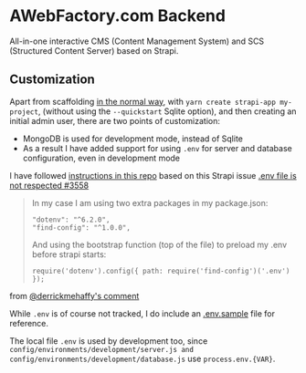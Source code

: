 # AWebFactory.com Backend

All-in-one interactive CMS (Content Management System) and SCS (Structured Content Server) based on Strapi.

## Customization

Apart from scaffolding [in the normal way](https://strapi.io/documentation/3.0.0-beta.x/getting-started/quick-start.html#_1-install-strapi-and-create-a-new-project), with `yarn create strapi-app my-project`, (without using the `--quickstart` Sqlite option), and then creating an initial admin user, there are two points of customization:

* MongoDB is used for development mode, instead of Sqlite
* As a result I have added support for using `.env` for server and database configuration, even in development mode

I have followed [instructions in this repo](https://github.com/m-torin/scratchbling-sample/commit/71886f7d3b1f96649c0eccb19d07878bb53332ef) based on this Strapi issue [.env file is not respected #3558](https://github.com/strapi/strapi/issues/3558)

> In my case I am using two extra packages in my package.json:
> 
>     "dotenv": "^6.2.0",
>     "find-config": "^1.0.0",
> 
> And using the bootstrap function (top of the file) to preload my .env before strapi starts:
> 
>     require('dotenv').config({ path: require('find-config')('.env') });

from [@derrickmehaffy's comment](https://github.com/strapi/strapi/issues/3558#issuecomment-507902239)

While `.env` is of course not tracked, I do include an [.env.sample](.env.sample) file for reference.

The local file `.env` is used by development too, since `config/environments/development/server.js and config/environments/development/database.js` use `process.env.{VAR}`.
